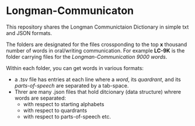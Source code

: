 # Longman-Communicaton
This repository shares the Longman Communictaion Dictionary in simple txt and JSON formats.

The folders are designated for the files crossponding to the top **x** thousand number of words in oral/writing communication.  For example **LC-9K** is the folder carrying files for the *Longman-Communication 9000 words*.

Within each folder, you can get words in various formats:
  - a .tsv file has entries at each line where a *word*, its *quardrant*, and its *parts-of-speech* are separated by a tab-space.
  - Threr are many .json files that hold ditcionary (data structure) whrere words are separated:
    - with respect to starting alphabets
    - with respect to quardrants
    - with respect to parts-of-speech etc.
